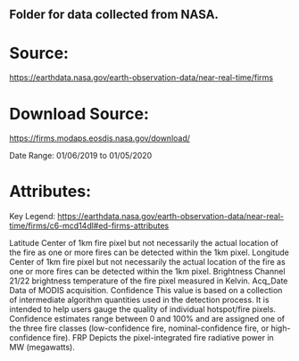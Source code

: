 ## Folder for data collected from NASA.


# Source:
https://earthdata.nasa.gov/earth-observation-data/near-real-time/firms

# Download Source:
https://firms.modaps.eosdis.nasa.gov/download/

Date Range: 01/06/2019 to 01/05/2020

# Attributes:

Key Legend: https://earthdata.nasa.gov/earth-observation-data/near-real-time/firms/c6-mcd14dl#ed-firms-attributes

Latitude		Center of 1km fire pixel but not necessarily the actual location of the fire as one or more fires can be detected within the 1km pixel.
Longitude 	Center of 1km fire pixel but not necessarily the actual location of the fire as one or more fires can be detected within the 1km pixel.
Brightness	Channel 21/22 brightness temperature of the fire pixel measured in Kelvin.
Acq_Date		Data of MODIS acquisition.
Confidence	This value is based on a collection of intermediate algorithm quantities used in the detection process. It is intended to help users gauge the quality of individual hotspot/fire pixels. Confidence estimates range between 0 and 100% and are assigned one of the three fire classes (low-confidence fire, nominal-confidence fire, or high-confidence fire).
FRP	        Depicts the pixel-integrated fire radiative power in MW (megawatts).
